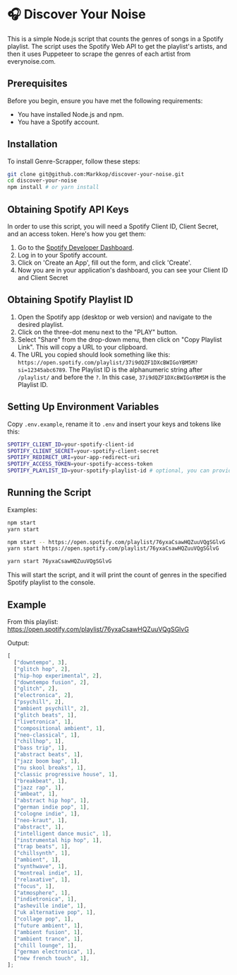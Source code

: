 # 🎧 Discover Your Noise

This is a simple Node.js script that counts the genres of songs in a Spotify playlist. The script uses the Spotify Web API to get the playlist's artists, and then it uses Puppeteer to scrape the genres of each artist from everynoise.com.

## Prerequisites

Before you begin, ensure you have met the following requirements:

- You have installed Node.js and npm.
- You have a Spotify account.

## Installation

To install Genre-Scrapper, follow these steps:

```bash
git clone git@github.com:Markkop/discover-your-noise.git
cd discover-your-noise
npm install # or yarn install
```

## Obtaining Spotify API Keys

In order to use this script, you will need a Spotify Client ID, Client Secret, and an access token. Here's how you get them:

1. Go to the [Spotify Developer Dashboard](https://developer.spotify.com/dashboard/login).
2. Log in to your Spotify account.
3. Click on 'Create an App', fill out the form, and click 'Create'.
4. Now you are in your application's dashboard, you can see your Client ID and Client Secret

## Obtaining Spotify Playlist ID

1. Open the Spotify app (desktop or web version) and navigate to the desired playlist.
2. Click on the three-dot menu next to the "PLAY" button.
3. Select "Share" from the drop-down menu, then click on "Copy Playlist Link". This will copy a URL to your clipboard.
4. The URL you copied should look something like this: `https://open.spotify.com/playlist/37i9dQZF1DXcBWIGoYBM5M?si=12345abc6789`. The Playlist ID is the alphanumeric string after `/playlist/` and before the `?`. In this case, `37i9dQZF1DXcBWIGoYBM5M` is the Playlist ID.

## Setting Up Environment Variables

Copy `.env.example`, rename it to `.env` and insert your keys and tokens like this:

```bash
SPOTIFY_CLIENT_ID=your-spotify-client-id
SPOTIFY_CLIENT_SECRET=your-spotify-client-secret
SPOTIFY_REDIRECT_URI=your-app-redirect-uri
SPOTIFY_ACCESS_TOKEN=your-spotify-access-token
SPOTIFY_PLAYLIST_ID=your-spotify-playlist-id # optional, you can provide it as an argument
```

## Running the Script

Examples:

```bash
npm start
yarn start

npm start -- https://open.spotify.com/playlist/76yxaCsawHQZuuVQgSGlvG
yarn start https://open.spotify.com/playlist/76yxaCsawHQZuuVQgSGlvG

yarn start 76yxaCsawHQZuuVQgSGlvG
```

This will start the script, and it will print the count of genres in the specified Spotify playlist to the console.

## Example

From this playlist:
https://open.spotify.com/playlist/76yxaCsawHQZuuVQgSGlvG

Output:

```js
[
  ["downtempo", 3],
  ["glitch hop", 2],
  ["hip-hop experimental", 2],
  ["downtempo fusion", 2],
  ["glitch", 2],
  ["electronica", 2],
  ["psychill", 2],
  ["ambient psychill", 2],
  ["glitch beats", 1],
  ["livetronica", 1],
  ["compositional ambient", 1],
  ["neo-classical", 1],
  ["chillhop", 1],
  ["bass trip", 1],
  ["abstract beats", 1],
  ["jazz boom bap", 1],
  ["nu skool breaks", 1],
  ["classic progressive house", 1],
  ["breakbeat", 1],
  ["jazz rap", 1],
  ["ambeat", 1],
  ["abstract hip hop", 1],
  ["german indie pop", 1],
  ["cologne indie", 1],
  ["neo-kraut", 1],
  ["abstract", 1],
  ["intelligent dance music", 1],
  ["instrumental hip hop", 1],
  ["trap beats", 1],
  ["chillsynth", 1],
  ["ambient", 1],
  ["synthwave", 1],
  ["montreal indie", 1],
  ["relaxative", 1],
  ["focus", 1],
  ["atmosphere", 1],
  ["indietronica", 1],
  ["asheville indie", 1],
  ["uk alternative pop", 1],
  ["collage pop", 1],
  ["future ambient", 1],
  ["ambient fusion", 1],
  ["ambient trance", 1],
  ["chill lounge", 1],
  ["german electronica", 1],
  ["new french touch", 1],
];
```
